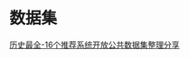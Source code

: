 #  数据集


[历史最全-16个推荐系统开放公共数据集整理分享](https://mp.weixin.qq.com/s?src=11&timestamp=1560134616&ver=1659&signature=QN2BjJfZBUfQIcfuho3gdz53SnylnbLUhuhMeaYhTpymamaWPCA8qsGQXW-PVpg6-JvadcUjq6pXC9q9MOhJxhdhsNBtMAj1rcU1rCit496e3AbiNUXZJ1k2nXpzAMiF&new=1)
